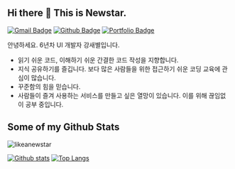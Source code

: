 ## Hi there 👋 This is Newstar.
[![Gmail Badge](https://img.shields.io/badge/-kangsaebyeol@gmail.com-c14438?style=flat&logo=Gmail&logoColor=white&link=mailto:kangsaebyeol@gmail.com)](mailto:kangsaebyeol@gmail.com) [![Github Badge](https://img.shields.io/badge/-likeanewstar-grey?style=flat&logo=github&logoColor=white&link=https://github.com/likeanewstar/)](https://www.github.com/likeanewstar/) [![Portfolio Badge](https://img.shields.io/badge/portfolio-web-blue?style=flat&link=https://likeanewstar.github.io/)](https://likeanewstar.github.io/) <p align='left'>안녕하세요. 6년차 UI 개발자 강새별입니다.</p>

- 읽기 쉬운 코드, 이해하기 쉬운 간결한 코드 작성을 지향합니다.
- 지식 공유하기를 즐깁니다. 보다 많은 사람들을 위한 접근하기 쉬운 코딩 교육에 관심이 많습니다.
- 꾸준함의 힘을 믿습니다.
- 사람들이 즐겨 사용하는 서비스를 만들고 싶은 열망이 있습니다. 이를 위해 끊임없이 공부 중입니다.
## Some of my Github Stats
<p align=left> <img src=https://komarev.com/ghpvc/?username=likeanewstar alt=likeanewstar /> </p>

[![Github stats](https://github-readme-stats.vercel.app/api?username=likeanewstar&show_icons=true&include_all_commits=true)](https://github.com/likeanewstar/github-readme-stats)
[![Top Langs](https://github-readme-stats.vercel.app/api/top-langs/?username=likeanewstar&layout=compact)](https://github.com/likeanewstar/github-readme-stats)
